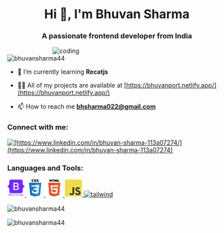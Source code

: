 <h1 align="center">Hi 👋, I'm Bhuvan Sharma</h1>
<h3 align="center">A passionate frontend developer from India</h3>

<img align="right" alt="coding" width="400" src="https://camo.githubusercontent.com/19db51af5f90f1b152bc0b9078f5fe97053955be5074f03f17019c70345bdcdb/68747470733a2f2f6d69726f2e6d656469756d2e636f6d2f6d61782f313336302f302a37513379765349765f7430696f4a2d5a2e676966">

<p align="left"> <img src="https://komarev.com/ghpvc/?username=bhuvansharma44&label=Profile%20views&color=0e75b6&style=flat" alt="bhuvansharma44" /> </p>

- 🌱 I’m currently learning **Recatjs**

- 👨‍💻 All of my projects are available at [https://bhuvanport.netlify.app/](https://bhuvanport.netlify.app/)

- 📫 How to reach me **bhsharma022@gmail.com**

<h3 align="left">Connect with me:</h3>
<p align="left">
<a href="https://www.linkedin.com/in/bhuvan-sharma-113a07274" target="blank"><img align="center" src="https://raw.githubusercontent.com/rahuldkjain/github-profile-readme-generator/master/src/images/icons/Social/linked-in-alt.svg" alt="[https://www.linkedin.com/in/bhuvan-sharma-113a07274/](https://www.linkedin.com/in/bhuvan-sharma-113a07274)" height="30" width="40" /></a>
</p>

<h3 align="left">Languages and Tools:</h3>
<p align="left"> <a href="https://getbootstrap.com" target="_blank" rel="noreferrer"> <img src="https://raw.githubusercontent.com/devicons/devicon/master/icons/bootstrap/bootstrap-plain-wordmark.svg" alt="bootstrap" width="40" height="40"/> </a> <a href="https://www.w3schools.com/css/" target="_blank" rel="noreferrer"> <img src="https://raw.githubusercontent.com/devicons/devicon/master/icons/css3/css3-original-wordmark.svg" alt="css3" width="40" height="40"/> </a> <a href="https://www.w3.org/html/" target="_blank" rel="noreferrer"> <img src="https://raw.githubusercontent.com/devicons/devicon/master/icons/html5/html5-original-wordmark.svg" alt="html5" width="40" height="40"/> </a> <a href="https://developer.mozilla.org/en-US/docs/Web/JavaScript" target="_blank" rel="noreferrer"> <img src="https://raw.githubusercontent.com/devicons/devicon/master/icons/javascript/javascript-original.svg" alt="javascript" width="40" height="40"/> </a> <a href="https://tailwindcss.com/" target="_blank" rel="noreferrer"> <img src="https://www.vectorlogo.zone/logos/tailwindcss/tailwindcss-icon.svg" alt="tailwind" width="40" height="40"/> </a> </p>

<p><img align="center" src="https://github-readme-stats.vercel.app/api/top-langs?username=bhuvansharma44&show_icons=true&locale=en&layout=compact" alt="bhuvansharma44" /></p>

<p><img align="center" src="https://github-readme-streak-stats.herokuapp.com/?user=bhuvansharma44&" alt="bhuvansharma44" /></p>
